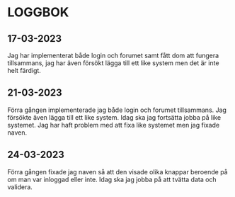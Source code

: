 # LOGGBOK

## 17-03-2023
Jag har implementerat både login och forumet samt fått dom att fungera tillsammans, jag har även försökt lägga till ett like system men det är inte helt färdigt. 

## 21-03-2023
Förra gången implementerade jag både login och forumet tillsammans. Jag försökte även lägga till ett like system.
Idag ska jag fortsätta jobba på like systemet.
Jag har haft problem med att fixa like systemet men jag fixade naven.

## 24-03-2023
Förra gången fixade jag naven så att den visade olika knappar beroende på om man var inloggad eller inte.
Idag ska jag jobba på att tvätta data och validera.
